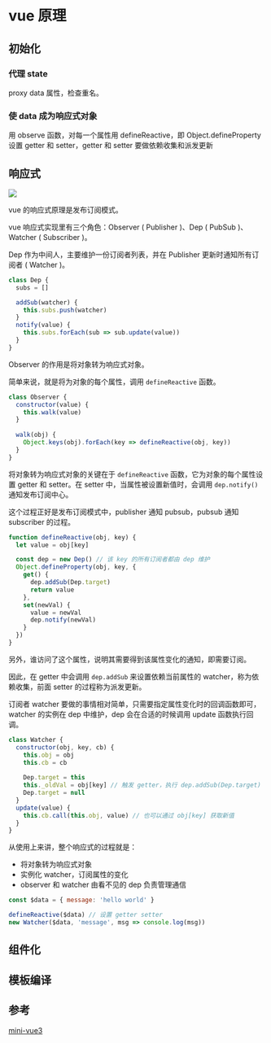 # vue 原理

## 初始化

### 代理 state

proxy data 属性，检查重名。

### 使 data 成为响应式对象

用 observe 函数，对每一个属性用 defineReactive，即 Object.defineProperty 设置 getter 和 setter，getter 和 setter 要做依赖收集和派发更新

## 响应式

![](https://p3-juejin.byteimg.com/tos-cn-i-k3u1fbpfcp/6097bb7630dc44a68cb6b4c4dbef62f1~tplv-k3u1fbpfcp-zoom-in-crop-mark:3024:0:0:0.awebp)

vue 的响应式原理是发布订阅模式。

vue 响应式实现里有三个角色：Observer ( Publisher )、Dep ( PubSub )、Watcher ( Subscriber )。

Dep 作为中间人，主要维护一份订阅者列表，并在 Publisher 更新时通知所有订阅者 ( Watcher )。

```javascript
class Dep {
  subs = []

  addSub(watcher) {
    this.subs.push(watcher)
  }
  notify(value) {
    this.subs.forEach(sub => sub.update(value))
  }
}
```

Observer 的作用是将对象转为响应式对象。

简单来说，就是将为对象的每个属性，调用 `defineReactive` 函数。

```javascript
class Observer {
  constructor(value) {
    this.walk(value)
  }
  
  walk(obj) {
    Object.keys(obj).forEach(key => defineReactive(obj, key))
  }
}
```

将对象转为响应式对象的关键在于 `defineReactive` 函数，它为对象的每个属性设置 getter 和 setter。在 setter 中，当属性被设置新值时，会调用 `dep.notify()` 通知发布订阅中心。

这个过程正好是发布订阅模式中，publisher 通知 pubsub，pubsub 通知 subscriber 的过程。

```javascript
function defineReactive(obj, key) {
  let value = obj[key]

  const dep = new Dep() // 该 key 的所有订阅者都由 dep 维护
  Object.defineProperty(obj, key, {
    get() {
      dep.addSub(Dep.target)
      return value
    },
    set(newVal) {
      value = newVal
      dep.notify(newVal)
    }
  })
}
```

另外，谁访问了这个属性，说明其需要得到该属性变化的通知，即需要订阅。

因此，在 getter 中会调用 `dep.addSub` 来设置依赖当前属性的 watcher，称为依赖收集，前面 setter 的过程称为派发更新。

订阅者 watcher 要做的事情相对简单，只需要指定属性变化时的回调函数即可，watcher 的实例在 dep 中维护，dep 会在合适的时候调用 update 函数执行回调。

```javascript
class Watcher {
  constructor(obj, key, cb) {
    this.obj = obj
    this.cb = cb
    
    Dep.target = this
    this._oldVal = obj[key] // 触发 getter，执行 dep.addSub(Dep.target)
    Dep.target = null
  }
  update(value) {
    this.cb.call(this.obj, value) // 也可以通过 obj[key] 获取新值
  }
}
```

从使用上来讲，整个响应式的过程就是：

* 将对象转为响应式对象
* 实例化 watcher，订阅属性的变化
* observer 和 watcher 由看不见的 dep 负责管理通信

```javascript
const $data = { message: 'hello world' }

defineReactive($data) // 设置 getter setter
new Watcher($data, 'message', msg => console.log(msg))
```

## 组件化

## 模板编译

## 参考

[mini-vue3](https://zhuanlan.zhihu.com/p/404116228)